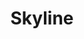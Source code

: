 ---
title: Skyline
img: funvill_repeat_f09ff7f5-feb0-4191-ab58-e7f56249f0dd.png
alt: Skyline repating
tags: skyline, city, 
prompt: repeat
---